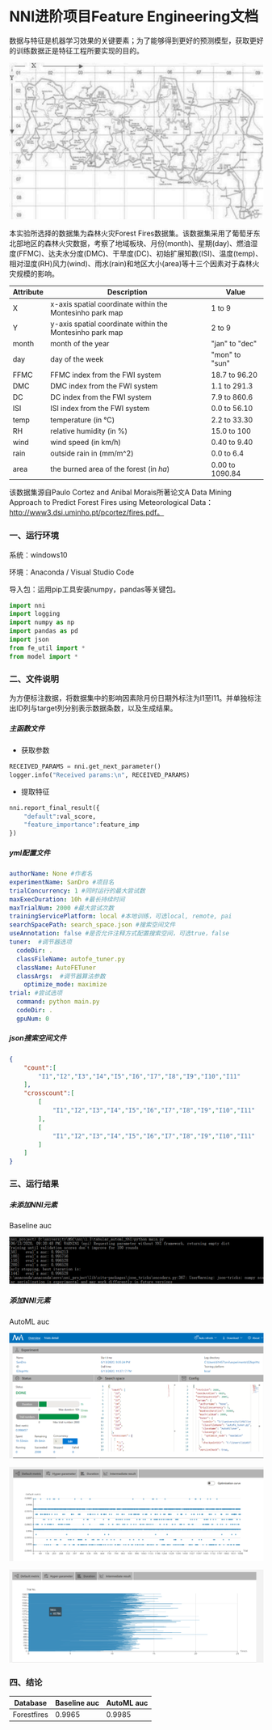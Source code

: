 # NNI进阶项目Feature Engineering文档

[^Team18]: 吸喵小分队

数据与特征是机器学习效果的关键要素；为了能够得到更好的预测模型，获取更好的训练数据正是特征工程所要实现的目的。

![](.\img\1.png)

[^图1]: 蒙特辛霍自然公园地图

本实验所选择的数据集为森林火灾Forest Fires数据集。该数据集采用了葡萄牙东北部地区的森林火灾数据，考察了地域板块、月份(month)、星期(day)、燃油湿度(FFMC)、达夫水分度(DMC)、干旱度(DC)、初始扩展知数(ISI)、温度(temp)、相对湿度(RH)风力(wind)、雨水(rain)和地区大小(area)等十三个因素对于森林火灾规模的影响。

| Attribute | Description                                              | Value           |
| --------- | -------------------------------------------------------- | --------------- |
| X         | x-axis spatial coordinate within the Montesinho park map | 1 to 9          |
| Y         | y-axis spatial coordinate within the Montesinho park map | 2 to 9          |
| month     | month of the year                                        | "jan" to "dec"  |
| day       | day of the week                                          | "mon" to "sun"  |
| FFMC      | FFMC index from the FWI system                           | 18.7 to 96.20   |
| DMC       | DMC index from the FWI system                            | 1.1 to 291.3    |
| DC        | DC index from the FWI system                             | 7.9 to 860.6    |
| ISI       | ISI index from the FWI system                            | 0.0 to 56.10    |
| temp      | temperature (in ℃)                                       | 2.2 to 33.30    |
| RH        | relative humidity (in %)                                 | 15.0 to 100     |
| wind      | wind speed (in km/h)                                     | 0.40 to 9.40    |
| rain      | outside rain in (mm/m^2)                                 | 0.0 to 6.4      |
| area      | the burned area of the forest (in *ha*)                  | 0.00 to 1090.84 |

[^表1]: 数据集参数表

该数据集源自Paulo Cortez and Anibal Morais所著论文A Data Mining Approach to Predict Forest Fires using Meteorological Data：http://www3.dsi.uminho.pt/pcortez/fires.pdf。

### 一、运行环境

系统：windows10

环境：Anaconda / Visual Studio Code

导入包：运用pip工具安装numpy，pandas等关键包。

```python
import nni
import logging
import numpy as np
import pandas as pd
import json
from fe_util import *
from model import *
```

### 二、文件说明

为方便标注数据，将数据集中的影响因素除月份日期外标注为l1至l11。并单独标注出ID列与target列分别表示数据条数，以及生成结果。

##### 主函数文件

- 获取参数

```python
RECEIVED_PARAMS = nni.get_next_parameter()
logger.info("Received params:\n", RECEIVED_PARAMS)
```

- 提取特征

```python
nni.report_final_result({
    "default":val_score, 
    "feature_importance":feature_imp
})
```

##### yml配置文件

```yml
authorName: None #作者名
experimentName: SanDro #项目名
trialConcurrency: 1 #同时运行的最大尝试数
maxExecDuration: 10h #最长持续时间
maxTrialNum: 2000 #最大尝试次数
trainingServicePlatform: local #本地训练，可选local, remote, pai
searchSpacePath: search_space.json #搜索空间文件
useAnnotation: false #是否允许注释方式配置搜索空间，可选true，false
tuner:  #调节器选项
  codeDir: . 
  classFileName: autofe_tuner.py
  className: AutoFETuner
  classArgs:  #调节器算法参数
    optimize_mode: maximize
trial: #尝试选项
  command: python main.py
  codeDir: .
  gpuNum: 0
```

##### json搜索空间文件

```json
{
    "count":[
        "I1","I2","I3","I4","I5","I6","I7","I8","I9","I10","I11"
    ],
    "crosscount":[
        [
            "I1","I2","I3","I4","I5","I6","I7","I8","I9","I10","I11"
        ],
        [
            "I1","I2","I3","I4","I5","I6","I7","I8","I9","I10","I11"
        ]
    ]
}
```

### 三、运行结果

##### 未添加NNI元素

Baseline auc

![](.\img\2.png)

##### 添加NNI元素

AutoML auc

![](.\img\3.png)

![](.\img\4.png)

![](.\img\5.png)

### 四、结论

| Database    | Baseline auc | AutoML auc |
| ----------- | ------------ | ---------- |
| Forestfires | 0.9965       | 0.9985     |

